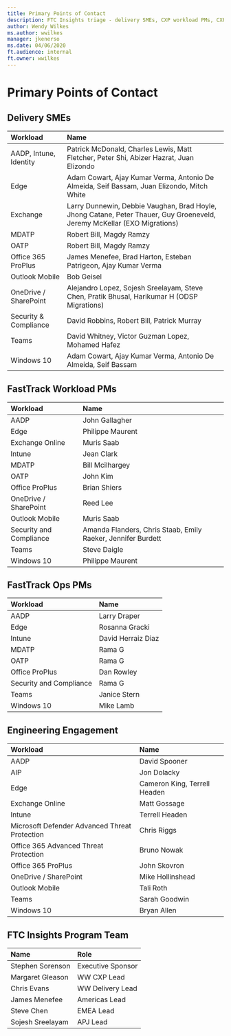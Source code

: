 ```yaml
---
title: Primary Points of Contact
description: FTC Insights triage - delivery SMEs, CXP workload PMs, CXP Ops PMs, CXE PMs, Engineering Engagement, FTC Insights Program Team
author: Wendy Wilkes
ms.author: wwilkes
manager: jkenerso
ms.date: 04/06/2020
ft.audience: internal
ft.owner: wwilkes
---
```

# Primary Points of Contact
## Delivery SMEs
| Workload | Name |
| :-------------- | :-------------- |
| AADP, Intune, Identity | Patrick McDonald, Charles Lewis, Matt Fletcher, Peter Shi, Abizer Hazrat, Juan Elizondo |
| Edge | Adam Cowart​, Ajay Kumar Verma​, Antonio De Almeida​, Seif Bassam, Juan Elizondo, Mitch White |
| Exchange | Larry Dunnewin​, Debbie Vaughan​, Brad Hoyle, Jhong Catane​, Peter Thauer​, Guy Groeneveld​, Jeremy McKellar (EXO Migrations) |
| MDATP | Robert Bill​, Magdy Ramzy |
| OATP | Robert Bill​, Magdy Ramzy |
| Office 365 ProPlus | James Menefee​, Brad Harton​, Esteban Patrigeon​, Ajay Kumar Verma |
| Outlook Mobile | Bob Geisel |
| OneDrive / SharePoint | Alejandro Lopez​, Sojesh Sreelayam​, Steve Chen​, Pratik Bhusal, Harikumar H (ODSP Migrations) |
| Security & Compliance | David Robbins​, Robert Bill​, Patrick Murray​ |
| Teams | David Whitney​, Victor Guzman Lopez​, Mohamed Hafez |
| Windows 10 | Adam Cowart​, Ajay Kumar Verma​, Antonio De Almeida​, Seif Bassam |

## FastTrack Workload PMs
| Workload | Name |
| :-------------- | :-------------- |
| AADP | John Gallagher | 
| Edge | Philippe Maurent | 
| Exchange Online | Muris Saab |
| Intune | Jean Clark |
| MDATP | Bill Mcilhargey |
| OATP | John Kim |
| Office ProPlus | Brian Shiers |
| OneDrive / SharePoint | Reed Lee |
| Outlook Mobile | Muris Saab |
| Security and Compliance | Amanda Flanders, Chris Staab, Emily Raeker, Jennifer Burdett |
| Teams | Steve Daigle |
| Windows 10 | Philippe Maurent |


## FastTrack Ops PMs
| Workload | Name |
| :-------------- | :-------------- |
| AADP | Larry Draper | 
| Edge | Rosanna Gracki | 
| Intune | David Herraiz Diaz |
| MDATP | Rama G |
| OATP | Rama G |
| Office ProPlus | Dan Rowley |
| Security and Compliance | Rama G |
| Teams | Janice Stern |
| Windows 10 | Mike Lamb |

## Engineering Engagement
| Workload | Name |
| :-------------- | :-------------- |
| AADP | David Spooner | 
| AIP | Jon Dolacky |
| Edge | Cameron King, Terrell Headen |
| Exchange Online | Matt Gossage |
| Intune | Terrell Headen |
| Microsoft Defender Advanced Threat Protection | Chris Riggs |
| Office 365 Advanced Threat Protection | Bruno Nowak |
| Office 365 ProPlus | John Skovron |
| OneDrive / SharePoint | Mike Hollinshead |
| Outlook Mobile | Tali Roth |
| Teams | Sarah Goodwin |
| Windows 10 | Bryan Allen |

## FTC Insights Program Team
| Name | Role |
| :-------------- | :-------------- |
| Stephen Sorenson | Executive Sponsor |
| Margaret Gleason | WW CXP Lead |
| Chris Evans | WW Delivery Lead |
| James Menefee | Americas Lead |
| Steve Chen | EMEA Lead |
| Sojesh Sreelayam | APJ Lead |